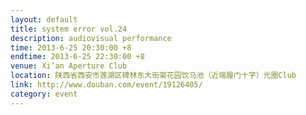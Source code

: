 ```yaml
---
layout: default
title: system error vol.24
description: audiovisual performance
time: 2013-6-25 20:30:00 +8
endtime: 2013-6-25 22:30:00 +8
venue: Xi’an Aperture Club
location: 陕西省西安市莲湖区碑林东大街菊花园饮马池（近端履门十字）光圈Club
link: http://www.douban.com/event/19126405/
category: event
---
```

